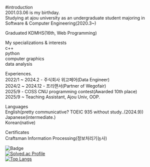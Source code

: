 #introduction  
2001.03.06 is my birthday.  
Studying at ajou university as an undergraduate student majoring in Software & Computer Engineering(2020.3~)

Graduated KDMHS(16th, Web Programming)


My specializations & interests  
c++  
python  
computer graphics  
data analysis  

  
Experiences.  
2022/1 ~ 2024.2 - 주식회사 위고페어(Data Engineer)  
2024/2 ~ 2024.12 - 프리랜서(Partner of Wegofair)   
2025/9 - COSS CNU programming contest(Awarded 10th place)  
2025/9 ~ Teaching Assistant, Ajou Univ, OOP.  
  

Languages  
English(pretty communicative? TOEIC 935 without study..(2024.9))  
Japanese(intermediate.)  
Korean(native)  


Certificates  
Craftsman Information
Processing(정보처리기능사)  


![Badge](https://cp-logo.vercel.app/codeforces/hellcat0306)  
[![Solved.ac Profile](http://mazassumnida.wtf/api/v2/generate_badge?boj=p030610)](https://solved.ac/p030610/)  
[![Top Langs](https://github-readme-stats.vercel.app/api/top-langs/?username=p030610)](https://github.com/anuraghazra/github-readme-stats)

